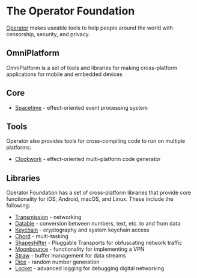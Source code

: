 # The Operator Foundation

[Operator](https://operatorfoundation.org) makes useable tools to help people around the world with censorship, security, and privacy.

## OmniPlatform

OmniPlatform is a set of tools and libraries for making cross-platform applications for mobile and embedded devices

## Core

- [Spacetime](https://github.com/OperatorFoundation/Spacetime) - effect-oriented event processing system

## Tools

Operator also provides tools for cross-compiling code to run on multiple platforms:

- [Clockwork](https://github.com/OperatorFoundation/Clockwork) - effect-oriented multi-platform code generator

## Libraries

Operator Foundation has a set of cross-platform libraries that provide core functionality for iOS, Android, macOS, and Linux. These include the following:

- [Transmission](https://github.com/OperatorFoundation/Transmission) - networking
- [Datable](https://github.com/OperatorFoundation/Datable) - conversion between numbers, text, etc. to and from data
- [Keychain](https://github.com/OperatorFoundation/Keychain) - cryptography and system keychain access
- [Chord](https://github.com/OperatorFoundation/Chord) - multi-tasking
- [Shapeshifter](https://github.com/OperatorFoundation/shapeshifter-transports) - Pluggable Transports for obfuscating network traffic
- [Moonbounce](https://github.com/OperatorFoundation/Moonbounce) - functionality for implementing a VPN
- [Straw](https://github.com/OperatorFoundation/Straw) - buffer management for data streams
- [Dice](https://github.com/OperatorFoundation/Dice) - random number generation
- [Locket](https://github.com/OperatorFoundation/Locket) - advanced logging for debugging digital networking
